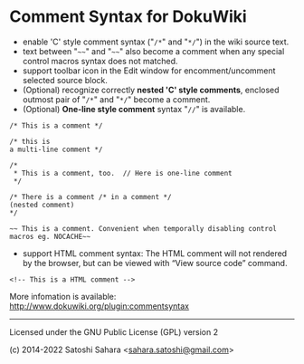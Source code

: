 Comment Syntax for DokuWiki
===========================

* enable 'C' style comment syntax ("`/*`" and "`*/`") in the wiki source text.
* text between "`~~`" and "`~~`" also become a comment when any special control macros syntax does not matched.
* support toolbar icon in the Edit window for encomment/uncomment selected source block.
* (Optional) recognize correctly **nested 'C' style comments**, enclosed outmost pair of "`/*`" and "`*/`" become a comment.
* (Optional) **One-line style comment** syntax "`//`" is available.


```
/* This is a comment */

/* this is 
a multi-line comment */

/*
 * This is a comment, too.  // Here is one-line comment
 */

/* There is a comment /* in a comment */
(nested comment)
*/

~~ This is a comment. Convenient when temporally disabling control macros eg. NOCACHE~~

```

* support HTML comment syntax: The HTML comment will not rendered by the browser, but can be viewed with “View source code” command.

```
<!-- This is a HTML comment -->
```


More infomation is available: http://www.dokuwiki.org/plugin:commentsyntax

----
Licensed under the GNU Public License (GPL) version 2

(c) 2014-2022 Satoshi Sahara \<sahara.satoshi@gmail.com>


